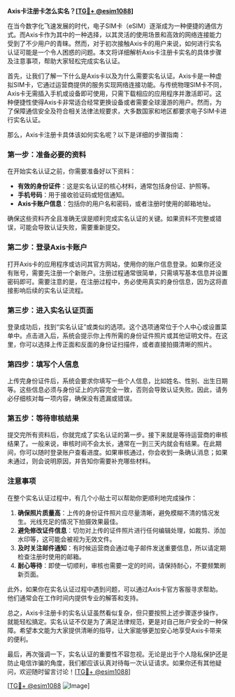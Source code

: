 **Axis卡注册卡怎么实名？[[TG💪+ @esim1088](https://t.me/s/esim1088)]**

在当今数字化飞速发展的时代，电子SIM卡（eSIM）逐渐成为一种便捷的通信方式。而Axis卡作为其中的一种选择，以其灵活的使用场景和高效的网络连接能力受到了不少用户的青睐。然而，对于初次接触Axis卡的用户来说，如何进行实名认证可能是一个令人困惑的问题。本文将详细解析Axis卡注册卡实名的具体步骤及注意事项，帮助大家轻松完成实名认证。

首先，让我们了解一下什么是Axis卡以及为什么需要实名认证。Axis卡是一种虚拟SIM卡，它通过运营商提供的服务实现网络连接功能。与传统物理SIM卡不同，Axis卡无需插入手机或设备即可使用，只需下载相应的应用程序并激活即可。这种便捷性使得Axis卡非常适合经常更换设备或者需要全球漫游的用户。然而，为了保障通信安全及符合相关法律法规要求，大多数国家和地区都要求电子SIM卡进行实名认证。

那么，Axis卡注册卡具体该如何实名呢？以下是详细的步骤指南：

### 第一步：准备必要的资料

在开始实名认证之前，你需要准备好以下资料：
- **有效的身份证件**：这是实名认证的核心材料，通常包括身份证、护照等。
- **手机号码**：用于接收验证码或短信通知。
- **Axis卡账户信息**：包括你的用户名和密码，或者注册时使用的邮箱地址。

确保这些资料齐全且准确无误是顺利完成实名认证的关键。如果资料不完整或错误，可能会导致认证失败，需要重新提交。

### 第二步：登录Axis卡账户

打开Axis卡的应用程序或访问其官方网站，使用你的账户信息登录。如果你还没有账号，需要先注册一个新账户。注册过程通常很简单，只需填写基本信息并设置密码即可。需要注意的是，在注册过程中，务必使用真实的身份信息，因为这将直接影响后续的实名认证流程。

### 第三步：进入实名认证页面

登录成功后，找到“实名认证”或类似的选项。这个选项通常位于个人中心或设置菜单中。点击进入后，系统会提示你上传所需的身份证件照片或其他证明文件。在这里，你可以选择上传正面和反面的身份证扫描件，或者直接拍摄清晰的照片。

### 第四步：填写个人信息

上传完身份证件后，系统会要求你填写一些个人信息，比如姓名、性别、出生日期等。这些信息必须与身份证上的内容完全一致，否则会导致认证失败。因此，请务必仔细核对每一项内容，确保没有遗漏或错误。

### 第五步：等待审核结果

提交完所有资料后，你就完成了实名认证的第一步。接下来就是等待运营商的审核结果了。一般来说，审核时间不会太长，通常在一到三天内就会有结果。在此期间，你可以随时登录账户查看进度。如果审核通过，你会收到一条确认消息；如果未通过，则会说明原因，并告知你需要补充哪些材料。

### 注意事项

在整个实名认证过程中，有几个小贴士可以帮助你更顺利地完成操作：
1. **确保照片质量高**：上传的身份证件照片应尽量清晰，避免模糊不清的情况发生。光线充足的情况下拍摄效果最佳。
2. **避免修改证件信息**：切勿对上传的证件照片进行任何编辑处理，如裁剪、添加水印等，这可能会被视为无效文件。
3. **及时关注邮件通知**：有时候运营商会通过电子邮件发送重要信息，所以请定期检查注册时使用的邮箱。
4. **耐心等待**：即使一切顺利，审核也需要一定的时间，请保持耐心，不要频繁刷新页面。

此外，如果你在实名认证过程中遇到问题，可以通过Axis卡官方客服寻求帮助。他们通常会在工作时间内提供专业的解答和支持。

总之，Axis卡注册卡的实名认证虽然看似复杂，但只要按照上述步骤逐步操作，就能轻松搞定。实名认证不仅是为了满足法律规范，更是对自己账户安全的一种保障。希望本文能为大家提供清晰的指导，让大家能够更加安心地享受Axis卡带来的便利。

最后，再次强调一下，实名认证的重要性不容忽视。无论是出于个人隐私保护还是防止电信诈骗的角度，我们都应该认真对待每一次认证请求。如果你还有其他疑问，欢迎随时留言讨论！[[TG💪+ @esim1088](https://t.me/s/esim1088)]

[[TG💪+ @esim1088](https://t.me/s/esim1088) ![Image](https://i.postimg.cc/4NQfJmqS/Snipaste-2025-05-13-00-14-12.png)]